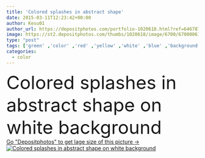 ```yaml
---
title: 'Colored splashes in abstract shape'
date: 2015-03-11T12:23:42+00:00
author: Kesu01
author_url: https://depositphotos.com/portfolio-1020618.html?ref=64678756
image: https://st2.depositphotos.com/thumbs/1020618/image/6700/67000061/api_thumb_450.jpg?forcejpeg=true
type: "post"
tags: ['green' ,'color' ,'red' ,'yellow' ,'white' ,'blue' ,'background' ,'colorful' ,'isolated' ,'closeup' ,'studio' ,'art' ,'nature' ,'drop' ,'fresh' ,'wet' ,'drip' ,'liquid' ,'abstract' ,'light' ,'drink' ,'wave' ,'3d' ,'bouquet' ,'ink' ,'paint' ,'splash' ,'flowing' ,'motion' ,'smooth' ,'flow' ,'stain' ,'brush' ,'artistic' ,'fluid' ,'splashing' ,'Variety' ,'paintbrush' ,'various' ,'consistent' ]
categories: 
  - color
---
```

<div aling="center">
            <font size="60"> Colored splashes in abstract shape on white background</font>   
</div>
<div>
    <a href='https://depositphotos.com/67000061/stock-photo-colored-splashes-in-abstract-shape.html?ref=64678756' target=_blank > Go "Depositphotos" to get lage size of this picture ->
        <img href='https://depositphotos.com/67000061/stock-photo-colored-splashes-in-abstract-shape.html?ref=64678756' src='https://st2.depositphotos.com/1020618/6700/i/950/depositphotos_67000061-stock-photo-colored-splashes-in-abstract-shape.jpg?forcejpeg=true' alt='Colored splashes in abstract shape on white background' >
    </a>
</div>
